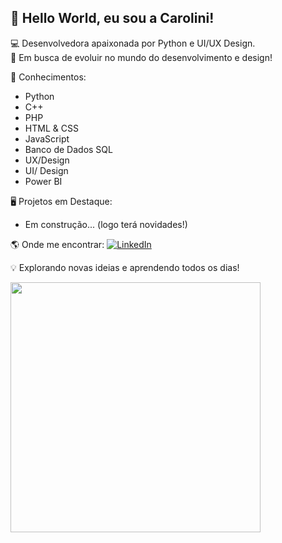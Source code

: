 ## 👋 Hello World, eu sou a Carolini!


💻 Desenvolvedora apaixonada por Python e UI/UX Design.   
🚀 Em busca de evoluir no mundo do desenvolvimento e design!

🔧 Conhecimentos:
  - Python
  - C++
  - PHP
  - HTML & CSS
  - JavaScript
  - Banco de Dados SQL
  - UX/Design
  - UI/ Design
  - Power BI
    
🖥️ Projetos em Destaque:
  - Em construção... (logo terá novidades!)

🌎 Onde me encontrar:
  [![LinkedIn](https://img.shields.io/badge/-LinkedIn-blue?style=flat-square&logo=Linkedin&logoColor=white)](https://www.linkedin.com/in/carolini-thauani-200a5428b)

💡 Explorando novas ideias e aprendendo todos os dias! 


<img src="https://media2.giphy.com/media/v1.Y2lkPTc5MGI3NjExZTVkYjhrMzBsMzR2NWF1d3V1cjdteDdqZDRheHR3dXoyMTVua3phYiZlcD12MV9pbnRlcm5hbF9naWZfYnlfaWQmY3Q9Zw/137EaR4vAOCn1S/giphy.gif" width="400px">

